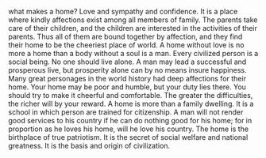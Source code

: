 what makes a home? Love and sympathy and confidence. It is a place where kindly affections exist among all members of family. The parents take care of their children, and the children are interested in the activities of their parents. Thus all of them are bound together by affection, and they find their home to be the cheeriest place of world.
A home without love is no more a home than a body without a soul is a man. Every civilized person is a social being.  No one should live alone. A man may lead a successful and prosperous live, but prosperity alone can by no means insure happiness. Many great personages in the world history had deep affections for their home.
Your home may be poor and humble, but your duty lies there. You should try to make it cheerful and comfortable. The greater the difficulties, the richer will by your reward.
A home is more than a family dwelling. It is a school in which person are trained for citizenship. A man will not render good services to his country if he can do nothing good for his home; for in proportion as he loves his home, will he love his country. The home is the birthplace of true patriotism. It is the secret of social welfare and national greatness. It is the basis and origin of civilization.
